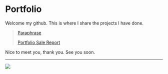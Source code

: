 # Portfolio
<space><space>
Welcome my github. This is where I share the projects I have done.
>
>[Paraphrase](https://sites.google.com/view/huuvinh/trang-ch%E1%BB%A7)
>
>[Portfolio Sale Report](https://tinyurl.com/huuvinh994)
>
Nice to meet you, thank you. See you soon.


---
[![](https://visitcount.itsvg.in/api?id=nguyenhuuvinh1994&icon=0&color=0)](https://visitcount.itsvg.in)
